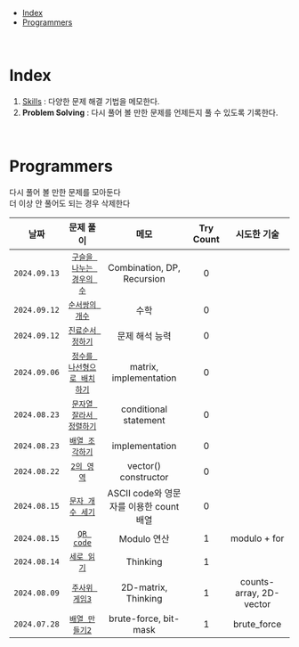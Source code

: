 - [Index](#index)
- [Programmers](#programmers)

<br>

# Index
1. [Skills](Skills/README.md) : 다양한 문제 해결 기법을 메모한다.
2. **Problem Solving** : 다시 풀어 볼 만한 문제를 언제든지 풀 수 있도록 기록한다.

<br>

# Programmers
다시 풀어 볼 만한 문제를 모아둔다<br>
더 이상 안 풀어도 되는 경우 삭제한다<br>

| 날짜 | 문제 풀이 | 메모 | Try Count | 시도한 기술 |
|:---:|:---:|:---:|:---:|:---:|
| `2024.09.13` | [`구슬을 나누는 경우의 수`](Programmers/240913_구슬을나누는경우의수.md) | Combination, DP, Recursion | 0 | |
| `2024.09.12` | [`순서쌍의 개수`](Programmers/240912_순서쌍의개수.md) | 수학 | 0 | |
| `2024.09.12` | [`진료순서 정하기`](Programmers/240912_진료순서정하기.md) | 문제 해석 능력 | 0 | |
| `2024.09.06` | [`정수를 나선형으로 배치하기`](Programmers/240906_정수를나선형으로배치.md) | matrix, implementation | 0 | |
| `2024.08.23` | [`문자열 잘라서 정렬하기`](Programmers/240901_문자열잘라서정렬.md) | conditional statement | 0 | |
| `2024.08.23` | [`배열 조각하기`](Programmers/240823_배열조각하기.md) | implementation | 0 | |
| `2024.08.22` | [`2의 영역`](Programmers/240822_2의영역.md) | vector<T>() constructor | 0 | |
| `2024.08.15` | [`문자 개수 세기`](Programmers/240815_문자개수세기.md) | ASCII code와 영문자를 이용한 count 배열 | 0 | |
| `2024.08.15` | [`QR code`](Programmers/240815_QRcode.md) | Modulo 연산 | 1 | modulo + for |
| `2024.08.14` | [`세로 읽기`](Programmers/240814_세로읽기.md) | Thinking | 1 | |
| `2024.08.09` | [`주사위 게임3`](Programmers/240809_주사위게임3.md) | 2D-matrix, Thinking | 1 | counts-array, 2D-vector |
| `2024.07.28` | [`배열 만들기2`](Programmers/240728_배열만들기2.md) | brute-force, bit-mask | 1 | brute_force |